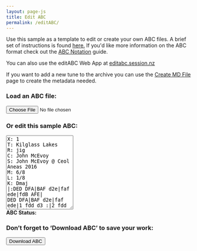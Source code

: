 ```yaml
---
layout: page-js
title: Edit ABC
permalink: /editABC/
---
```

Use this sample as a template to edit or create your own ABC files.
A brief set of instructions is found <a href="/editingABC/">here.</a> If you'd like more information on the ABC format
check out the
<a href="http://abcnotation.com/wiki/abc:standard:v2.2">ABC Notation</a>
guide.

You can also use the editABC Web App at <a href="https://editabc.session.nz">editabc.session.nz</a>

If you want to add a new tune to the archive you can use the
[Create MD File](/createMD/) page to create the metadata needed.

<div class="row">
    <!-- Draw the dots -->
    <div id="abcPaper" class="abcPaper"></div>
    <div id="abcAudio"></div>
</div>
<!-- Group the input and controls for ABC-->
<div class="row">
    <h3>Load an ABC file:</h3>
    <input type="file" id="files" class='filterButton' name="files[]" accept="text/vnd.abc,.abc" />
    <output id="fileInfo"></output>
    <p />
</div>
<div class="row">
    <h3>Or edit this sample ABC:</h3>
    <!-- Read the modified ABC and play if requested -->
    <textarea name='abc' id="textAreaABC" class="abcText" rows="13" spellcheck="false">
X: 1
T: Kilglass Lakes
R: jig
C: John McEvoy
S: John McEvoy @ Ceol Aneas 2016
M: 6/8
L: 1/8
K: Dmaj
|:DED DFA|BAF d2e|faf ede|fdB AFE|
DED DFA|BAF d2e|faf ede|1 fdd d3 :|2 fdd d2 e ||
|:faa fbb|afe ~f3|faf dBA| (3Bcd B AFE|
DED DFA|BAF d2e|faf ede|1 fdd d2 e :|2 fdd d2 D ||
    </textarea>
</div>

<!-- Show ABC errors -->
<div class="showTextInfo"><strong>ABC Status: </strong><span id='abcWarnings'></span></div>

<div class="row">
    <!-- Allow the user to save their ABC-->
    <h3>Don’t forget to ‘Download ABC’ to save your work:</h3>
    <span title="Download the ABC you've entered. Don't lose your work!">
        <button class='filterButton' 
        onclick='wssTools.downloadABCFile(document.getElementById("textAreaABC").value)'>Download ABC</button>
    </span>
</div>

<script>

document.addEventListener("DOMContentLoaded", function (event) {
    // Check for the various File API support.
    var fileInfo = document.getElementById('fileInfo');
    if (window.File && window.FileReader && window.FileList && window.Blob) {
        document.getElementById('files').addEventListener('change', handleABCFileSelect, false);
    } else {
        fileInfo.innerHTML = 'The File APIs are not fully supported in this browser.';
    }
    audioPlayer.displayABC(textAreaABC.value);
});

function handleABCFileSelect(evt) {
    evt.stopPropagation();
    evt.preventDefault();

    var files = evt.target.files; // FileList object.

    // files is a FileList of File objects. List some properties.
    for (var i = 0, f; f = files[i]; i++) {
        var reader = new FileReader();

        reader.onload = function(e) {
            // the ABC file should have "X:", "T:", "K:" fields to be valid
            if (this.result.match(/[XTK]:/g).length >= 3) {
                // Show the dots
                fileInfo.innerHTML = '';
                textAreaABC.value = this.result + "\n";
                audioPlayer.stopABCplayer();
                audioPlayer.displayABC(textAreaABC.value);
            } else {
                fileInfo.innerHTML = '<h2>Invalid ABC file - missing "X:", "T:", "K:" fields</h2>';
            }
        };
        reader.readAsText(f);
    }
}
</script>
